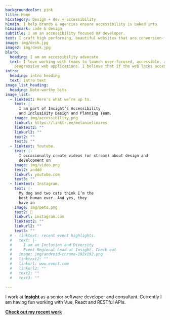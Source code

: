 ```yaml
---
backgroundcolor: pink
title: Home
h1category: Design + dev + accessibility
h1main: I help brands & agencies ensure accessibility is baked into
h1mainmark: code & design
subtitle: I am an accessibility focused UX developer.
text: I craft high performing, beautiful websites that are conversion-focused & user friendly.
image: img/desk.jpg
image2: img/desk.jpg
blurb:
  heading: I am an accessibility advocate
  text: I love working with teams to launch user-focused, accessible, and
    progressive web applications. I believe that if the web lacks access then it is missing its purpose. As of August 2021 I am certified as a web accessibility specialist through IAAP.
intro:
  heading: intro heading
  text: intro text
image_list_heading:
  heading: Note-worthy bits
image_list:
  - linktext: Here's what we’re up to.
    text: |-
      I am part of Insight’s Accessibility 
      and Inclusivity Design and Planning Team.
    image: img/accessibility.png
    linkurl: https://linktr.ee/melanielinares
    linktext2: ""
    linkurl2: ""
    text2: ""
    text3: ""
  - linktext: Youtube.
    text: |-
      I occasionally create videos (or stream) about design and 
      development on
    image: img/video.png
    text2: anddd
    linkurl: youtube.com
    text3: ""
  - linktext: Instagram.
    text: |-
      My dog and two cats think I’m the 
      best human ever. And yes, they 
      have an
    image: img/pets.png
    text2: 📸
    linkurl: instagram.com
    linktext2: ""
    linkurl2: ""
    text3: ""
  # - linktext: recent event highlights.
  #   text: |-
  #     I am an Inclusion and Diversity 
  #     Event Regional Lead at Insight. Check out
  #   image: img/android-chrome-192x192.png
  #   linktext2: ""
  #   linkurl: www.event.com
  #   linkurl2: ""
  #   text2: ""
  #   text3: ""

---
```

I work at **[Insight](google.com)** as a senior software developer and consultant. Currently I am having fun working with Vue, React and RESTful APIs.

**[Check out my recent work](/work)**